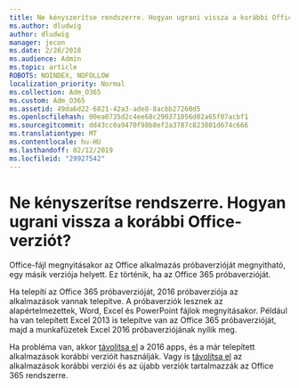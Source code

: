 ```yaml
---
title: Ne kényszerítse rendszerre. Hogyan ugrani vissza a korábbi Office-verziót?
ms.author: dludwig
author: dludwig
manager: jecon
ms.date: 2/26/2018
ms.audience: Admin
ms.topic: article
ROBOTS: NOINDEX, NOFOLLOW
localization_priority: Normal
ms.collection: Adm_O365
ms.custom: Adm_O365
ms.assetid: 49da6d22-6821-42a3-ade8-8acbb27260d5
ms.openlocfilehash: 00ea0735d2c4ee68c290371056d02a65f07acbf1
ms.sourcegitcommit: dd43cc0a9470f98b8ef2a3787c823801d674c666
ms.translationtype: MT
ms.contentlocale: hu-HU
ms.lasthandoff: 02/12/2019
ms.locfileid: "29927542"
---
```

# <a name="dont-force-me-to-upgrade-how-do-i-go-back-to-the-previous-office-version"></a>Ne kényszerítse rendszerre. Hogyan ugrani vissza a korábbi Office-verziót?

Office-fájl megnyitásakor az Office alkalmazás próbaverzióját megnyitható, egy másik verziója helyett. Ez történik, ha az Office 365 próbaverzióját. 
  
Ha telepíti az Office 365 próbaverzióját, 2016 próbaverziója az alkalmazások vannak telepítve. A próbaverziók lesznek az alapértelmezettek, Word, Excel és PowerPoint fájlok megnyitásakor. Például ha van telepített Excel 2013 is telepítve van az Office 365 próbaverzióját, majd a munkafüzetek Excel 2016 próbaverziójának nyílik meg. 
  
Ha probléma van, akkor [távolítsa el](https://support.office.com/article/9dd49b83-264a-477a-8fcc-2fdf5dbf61d8.aspx) a 2016 apps, és a már telepített alkalmazások korábbi verzióit használják. Vagy is [távolítsa el](https://support.office.com/article/9dd49b83-264a-477a-8fcc-2fdf5dbf61d8.aspx) az alkalmazások korábbi verziói és az újabb verziók tartalmazzák az Office 365 rendszerre. 
  

